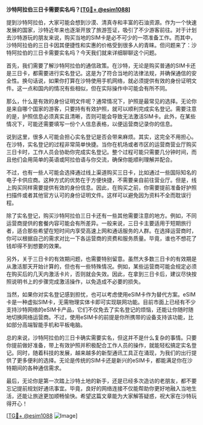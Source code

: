 **沙特阿拉伯三日卡需要实名吗？[[TG💪+ @esim1088](https://t.me/s/esim1088)]**

提到沙特阿拉伯，大家可能会想到沙漠、清真寺和丰富的石油资源。作为一个快速发展的国家，沙特近年来也逐渐开放了旅游签证，吸引了不少游客前往。对于计划去沙特游玩的朋友来说，购买当地的SIM卡是必不可少的一项准备工作。而其中，沙特阿拉伯的三日卡因其便捷性和实惠的价格受到很多人的青睐。但问题来了：沙特阿拉伯的三日卡需要实名吗？今天我们就来详细聊聊这个问题。

首先，我们需要了解沙特阿拉伯的通信政策。在沙特，无论是购买普通的SIM卡还是三日卡，都需要进行实名登记。这是为了符合当地的法律法规，并确保通信的安全性。换句话说，如果你打算在沙特使用手机网络，就必须提供有效的身份证明文件。这一点和国内的情况有些相似，但在实际操作中可能会有所不同。

那么，什么是有效的身份证明文件呢？通常情况下，护照是最常见的选择。无论你是来自哪个国家的游客，只要持有有效护照，就可以顺利完成实名登记。需要注意的是，护照信息必须真实且清晰，否则可能会导致无法激活SIM卡。此外，在某些情况下，可能还需要填写一份个人信息表格，以便运营商记录你的信息。

说到这里，很多人可能会担心实名登记是否会带来麻烦。其实，这完全不用担心。在沙特，实名登记的过程非常简单快捷。当你在机场或者市区的运营商营业厅购买三日卡时，工作人员会协助你完成实名登记。整个过程可能只需要几分钟时间，而且他们会用简单的英语或阿拉伯语与你交流，确保你能顺利理解并配合。

不过，也有一些人可能会选择通过线上渠道购买三日卡，比如通过一些国际知名的电子卡供应商。这种方式的优势在于方便快捷，不需要亲自前往营业厅。但是，线上购买同样需要提供有效的身份信息。因此，在购买之前，你需要提前准备好护照扫描件或者其他官方认可的身份证明文件。这样可以避免因为资料不全而耽误行程。

除了实名登记，购买沙特阿拉伯三日卡还有一些其他需要注意的地方。例如，不同运营商提供的套餐内容可能会有所差异。一般来说，三日卡主要适用于短期旅行者，适合那些希望在短时间内享受高速上网和通话服务的人群。在选择运营商时，你可以根据自己的需求对比一下各运营商的资费和服务质量。毕竟，谁也不想花了钱却得不到想要的效果。

另外，关于三日卡的有效期问题，也需要特别留意。虽然大多数三日卡的有效期是从激活那天开始计算的，但也有一些特殊情况。例如，某些运营商可能会规定必须在购买后的几天内激活卡片，否则就会失效。因此，在拿到三日卡后，建议尽快按照说明书上的步骤完成激活操作，以免造成不必要的损失。

当然，如果你对实名登记感到担忧，也可以考虑使用eSIM卡作为替代方案。eSIM卡是一种虚拟SIM卡，无需物理实体卡即可实现联网功能。目前市面上已经有不少支持沙特网络的eSIM卡产品，它们不仅免去了实名登记的烦恼，还能让你随时随地切换网络运营商。不过，使用eSIM卡的前提是你所携带的设备支持该功能，比如部分高端智能手机和平板电脑。

总的来说，沙特阿拉伯的三日卡确实需要实名，但这并不是什么复杂的事情。只要你提前做好准备，带上有效护照并积极配合工作人员的操作，就能轻松搞定实名登记。同时，随着科技的发展，越来越多的新型通讯工具正在涌现，为我们的出行提供了更多便利的选择。无论是传统的SIM卡还是新兴的eSIM卡，都能满足你在沙特期间的各种通信需求。

最后，无论你是第一次踏上沙特土地的新手，还是已经多次造访的老朋友，都不要忘记提前规划好通讯事宜。毕竟，良好的网络连接不仅能帮助你更好地融入当地生活，还能让旅途更加顺畅愉快。希望这篇文章能为大家解答疑惑，祝大家在沙特玩得开心！

[[TG💪+ @esim1088](https://t.me/s/esim1088) ![Image](https://i.postimg.cc/4NQfJmqS/Snipaste-2025-05-13-00-14-12.png)]